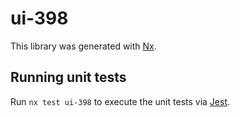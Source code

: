 # ui-398

This library was generated with [Nx](https://nx.dev).

## Running unit tests

Run `nx test ui-398` to execute the unit tests via [Jest](https://jestjs.io).
